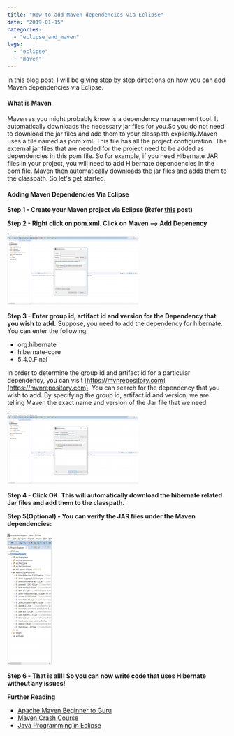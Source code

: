 ```yaml
---
title: "How to add Maven dependencies via Eclipse"
date: "2019-01-15"
categories: 
  - "eclipse_and_maven"
tags: 
  - "eclipse"
  - "maven"
---
```


In this blog post, I will be giving step by step directions on how you can add Maven dependencies via Eclipse.

#### What is Maven

Maven as you might probably know is a dependency management tool. It automatically downloads the necessary jar files for you.So you do not need to download the jar files and add them to your classpath explicitly.Maven uses a file named as pom.xml. This file has all the project configuration. The external jar files that are needed for the project need to be added as dependencies in this pom file. So for example, if you need Hibernate JAR files in your project, you will need to add Hibernate dependencies in the pom file. Maven then automatically downloads the jar files and adds them to the classpath. So let's get started.

#### Adding Maven Dependencies Via Eclipse

**Step 1 - Create your Maven project via Eclipse (Refer [this](how-to-create-a-maven-project-in-eclipse.md) post)**

**Step 2 - Right click on pom.xml. Click on Maven --> Add Depenency**

[![](images/maven-dependencies-via-eclipse/mavrn_dep1-300x164.png)](images/maven-dependencies-via-eclipse/mavrn_dep1.png)

**Step 3 - Enter group id, artifact id and version for the Dependency that you wish to add.** Suppose, you need to add the dependency for hibernate. You can enter the following:

- org.hibernate
- hibernate-core
- 5.4.0.Final

In order to determine the group id and artifact id for a particular dependency, you can visit [https://mvnrepository.com](https://mvnrepository.com). You can search for the dependency that you wish to add. By specifying the group id, artifact id and version, we are telling Maven the exact name and version of the Jar file that we need

[![](images/maven-dependencies-via-eclipse/mavrn_dep2-300x164.png)](images/maven-dependencies-via-eclipse/mavrn_dep2.png)

**Step 4 - Click OK. This will automatically download the hibernate related Jar files and add them to the classpath.**

**Step 5(Optional) - You can verify the JAR files under the Maven dependencies:**

[![](images/maven-dependencies-via-eclipse/mavrn_dep3-102x300.png)](images/maven-dependencies-via-eclipse/mavrn_dep3.png)

**Step 6 - That is all!! So you can now write code that uses Hibernate without any issues!**

**Further Reading**

- [Apache Maven Beginner to Guru](https://click.linksynergy.com/deeplink?id=MnzIZAZNE5Y&mid=39197&murl=https%3A%2F%2Fwww.udemy.com%2Fcourse%2Fapache-maven-beginner-to-guru%2F)
- [Maven Crash Course](https://click.linksynergy.com/deeplink?id=MnzIZAZNE5Y&mid=39197&murl=https%3A%2F%2Fwww.udemy.com%2Fcourse%2Fmavencrashcourse%2F)
- [Java Programming in Eclipse](https://click.linksynergy.com/deeplink?id=MnzIZAZNE5Y&mid=39197&murl=https%3A%2F%2Fwww.udemy.com%2Fcourse%2Feclipse-the-basic-java-programming-course%2F)
